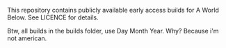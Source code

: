 This repository contains publicly available early access builds for A World Below. See LICENCE for details.

Btw, all builds in the builds folder, use Day Month Year. Why? Because i'm not american.
